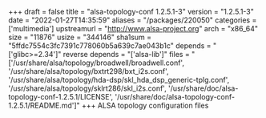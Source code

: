 +++
draft = false
title = "alsa-topology-conf 1.2.5.1-3"
version = "1.2.5.1-3"
date = "2022-01-27T14:35:59"
aliases = "/packages/220050"
categories = ['multimedia']
upstreamurl = "http://www.alsa-project.org"
arch = "x86_64"
size = "11876"
usize = "344146"
sha1sum = "5ffdc7554c3fc7391c778060b5a639c7ae043b1c"
depends = "['glibc>=2.34']"
reverse depends = "['alsa-lib']"
files = "['/usr/share/alsa/topology/broadwell/broadwell.conf', '/usr/share/alsa/topology/bxtrt298/bxt_i2s.conf', '/usr/share/alsa/topology/hda-dsp/skl_hda_dsp_generic-tplg.conf', '/usr/share/alsa/topology/sklrt286/skl_i2s.conf', '/usr/share/doc/alsa-topology-conf-1.2.5.1/LICENSE', '/usr/share/doc/alsa-topology-conf-1.2.5.1/README.md']"
+++
ALSA topology configuration files